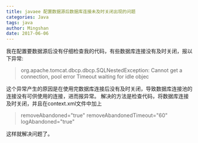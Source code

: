 ```yaml
---
title: javaee 配置数据源后数据库连接未及时关闭出现的问题
categories: Java
tags: java
author: Mingshan
date: 2017-06-06
---
```

我在配置要数据源后没有仔细检查我的代码，有些数据库连接没有及时关闭，报以下异常:

>org.apache.tomcat.dbcp.dbcp.SQLNestedException: Cannot get a connection, pool error Timeout waiting for idle objec

这个异常产生的原因是在使用完数据库连接后没有及时关闭，导致数据库连接池的连接没有可供使用的连接，进而报异常。
解决的方法是检查代码，将数据库连接及时关闭，并且在context.xml文件中加上

> removeAbandoned="true" removeAbandonedTimeout="60"
logAbandoned="true"

这样就解决问题了。
